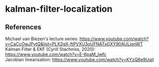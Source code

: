 # kalman-filter-localization

## References
Michael van Biezen's lecture series: https://www.youtube.com/watch?v=CaCcOwJPytQ&list=PLX2gX-ftPVXU3oUFNATxGXY90AULiqnWT <br/>
Kalman Filter & EKF (Cyrill Stachniss, 2020): https://www.youtube.com/watch?v=E-6paM_Iwfc <br/>
Jacobian linearisation: https://www.youtube.com/watch?v=KYzQ6e9UqjI
